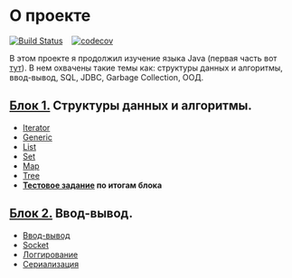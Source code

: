# О проекте
[![Build Status](https://travis-ci.org/ReyBos/job4j_design.svg?branch=master)](https://travis-ci.org/ReyBos/job4j_design) &nbsp;&nbsp;
[![codecov](https://codecov.io/gh/ReyBos/job4j_design/branch/master/graph/badge.svg?token=ZNZ2AR42J3)](https://codecov.io/gh/ReyBos/job4j_design)
<p>В этом проекте я продолжил изучение языка Java (первая часть вот <a href="https://github.com/ReyBos/job4j_elementary">тут</a>). В нем охвачены такие темы как: 
cтруктуры данных и алгоритмы, ввод-вывод, SQL, JDBC, Garbage Collection, ООД.</p>
<h2><a href="https://github.com/ReyBos/job4j_design/tree/master/chapter_001">Блок 1.</a> Структуры данных и алгоритмы.</h2>
<ul>
  <li><a href="https://github.com/ReyBos/job4j_design/tree/master/chapter_001/src/main/java/ru/job4j/it">Iterator</a></li>
  <li><a href="https://github.com/ReyBos/job4j_design/tree/master/chapter_001/src/main/java/ru/job4j/generics">Generic</a></li>
  <li><a href="https://github.com/ReyBos/job4j_design/tree/master/chapter_001/src/main/java/ru/job4j/collection">List</a></li>
  <li><a href="https://github.com/ReyBos/job4j_design/blob/master/chapter_001/src/main/java/ru/job4j/collection/SimpleSet.java">Set</a></li>
  <li><a href="https://github.com/ReyBos/job4j_design/blob/master/chapter_001/src/main/java/ru/job4j/hash">Map</a></li>
  <li><a href="https://github.com/ReyBos/job4j_design/tree/master/chapter_001/src/main/java/ru/job4j/tree">Tree</a></li>
  <li><strong><a href="https://github.com/ReyBos/job4j_design_tests/tree/master/chapter_001">Тестовое задание</a> по итогам блока</strong></li>
</ul>
<h2><a href="https://github.com/ReyBos/job4j_design/tree/master/chapter_002">Блок 2.</a> Ввод-вывод.</h2>
<ul>
  <li><a href="https://github.com/ReyBos/job4j_design/tree/master/chapter_002/src/main/java/ru/job4j/io">Ввод-вывод</a></li>
  <li><a href="https://github.com/ReyBos/job4j_design/blob/master/chapter_002/src/main/java/ru/job4j/io/EchoServer.java">Socket</a></li>
  <li><a href="https://github.com/ReyBos/job4j_design/blob/master/chapter_002/src/main/java/ru/job4j/io/UsageLog4j.java">Логгирование</a></li>
  <li><a href="https://github.com/ReyBos/job4j_design/tree/master/chapter_002/src/main/java/ru/job4j/serialization">Сериализация</a></li>
</ul>
